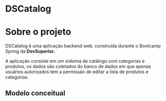 # DSCatalog

# Sobre o projeto
DSCatalog é uma aplicação backend web, construída durante o Bootcamp Spring da **DevSuperior.**

A aplicação consiste em um sistema de catálogo com categorias e produtos, os dados são coletados do banco de dados em que apenas usuários autorizados tem a permissão de editar a lista de produtos e categorias.

## Modelo conceitual
